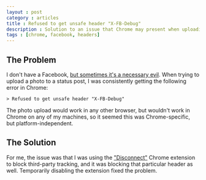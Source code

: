 ```yaml
---
layout : post
category : articles
title : Refused to get unsafe header "X-FB-Debug"
description : Solution to an issue that Chrome may present when uploading a photo to a Facebook status post.
tags : [chrome, facebook, headers]
---
```


## The Problem
I don't have a Facebook, [but sometimes it's a necessary
evil](http://facebook.com/theworksphilly). When trying to upload a photo to a
status post, I was consistently getting the following error in Chrome:

    > Refused to get unsafe header "X-FB-Debug"

The photo upload would work in any other browser, but wouldn't work in Chrome on
any of my machines, so it seemed this was Chrome-specific, but
platform-independent.

## The Solution

For me, the issue was that I was using the
["Disconnect"](https://chrome.google.com/webstore/detail/disconnect/jeoacafpbcihiomhlakheieifhpjdfeo)
Chrome extension to block third-party tracking, and it was blocking that
particular header as well. Temporarily disabling the extension fixed the
problem.
